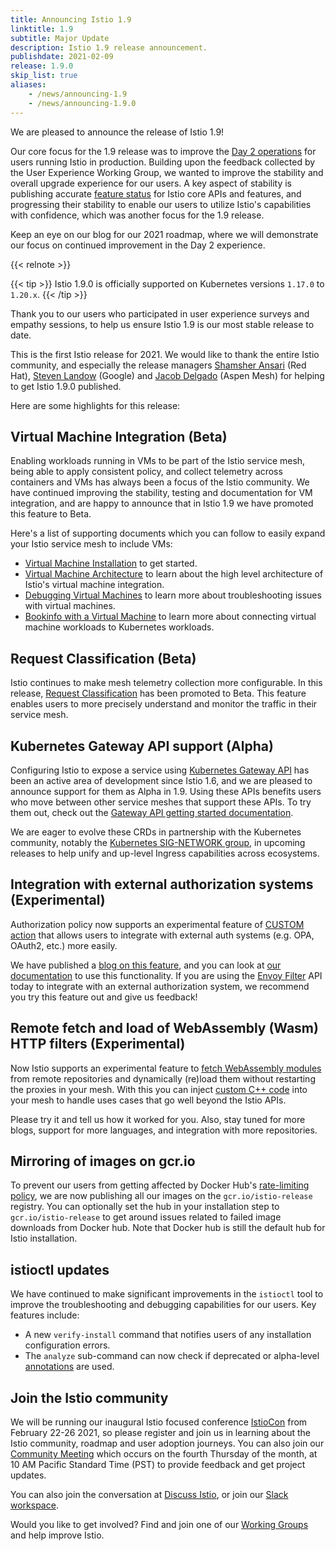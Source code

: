 ```yaml
---
title: Announcing Istio 1.9
linktitle: 1.9
subtitle: Major Update
description: Istio 1.9 release announcement.
publishdate: 2021-02-09
release: 1.9.0
skip_list: true
aliases:
    - /news/announcing-1.9
    - /news/announcing-1.9.0
---
```


We are pleased to announce the release of Istio 1.9!

Our core focus for the 1.9 release was to improve the [Day 2 operations](https://dzone.com/articles/defining-day-2-operations)
for users running Istio in production. Building upon the feedback collected by the User Experience Working Group, we
wanted to improve the stability and overall upgrade experience for our users. A key aspect of stability is publishing
accurate [feature status](/pt-br/docs/releases/feature-stages/) for Istio core APIs and features, and progressing their stability to
enable our users to utilize Istio's capabilities with confidence, which was another focus for the 1.9 release.

Keep an eye on our blog for our 2021 roadmap, where we will demonstrate our focus on continued improvement in the Day 2
experience.

{{< relnote >}}

{{< tip >}}
Istio 1.9.0 is officially supported on Kubernetes versions `1.17.0` to `1.20.x`.
{{< /tip >}}

Thank you to our users who participated in user experience surveys and empathy sessions, to help us ensure Istio 1.9 is
our most stable release to date.

This is the first Istio release for 2021.  We would like to thank the entire Istio community, and especially the release
managers [Shamsher Ansari](https://github.com/shamsher31) (Red Hat), [Steven Landow](https://github.com/stevenctl)
(Google) and [Jacob Delgado](https://github.com/jacob-delgado) (Aspen Mesh) for helping to get Istio 1.9.0
published.

Here are some highlights for this release:

## Virtual Machine Integration (Beta)

Enabling workloads running in VMs to be part of the Istio service mesh, being able to apply consistent policy, and
collect telemetry across containers and VMs has always been a focus of the Istio community.  We have continued improving
the stability, testing and documentation for VM integration, and are happy to announce that in Istio 1.9 we have
promoted this feature to Beta.

Here's a list of supporting documents which you can follow to easily expand your Istio service mesh to include VMs:

* [Virtual Machine Installation](/pt-br/docs/setup/install/virtual-machine/) to get started.
* [Virtual Machine Architecture](/pt-br/docs/ops/deployment/vm-architecture/) to learn about the high level architecture of Istio's virtual machine integration.
* [Debugging Virtual Machines](/pt-br/docs/ops/diagnostic-tools/virtual-machines/) to learn more about troubleshooting issues with virtual machines.
* [Bookinfo with a Virtual Machine](/pt-br/docs/examples/virtual-machines/) to learn more about connecting virtual machine workloads to Kubernetes workloads.

## Request Classification (Beta)

Istio continues to make mesh telemetry collection more configurable. In this release,
[Request Classification](/pt-br/docs/tasks/observability/metrics/classify-metrics/) has been promoted to Beta. This feature
enables users to more precisely understand and monitor the traffic in their service mesh.

## Kubernetes Gateway API support (Alpha)

Configuring Istio to expose a service using [Kubernetes Gateway API](https://gateway-api.sigs.k8s.io/) has been an active area of development since Istio 1.6, and we are pleased to announce support for them as Alpha in 1.9. Using these APIs benefits users who move between other service meshes that support these APIs. To try them out, check out the [Gateway API getting started documentation](/pt-br/docs/tasks/traffic-management/ingress/gateway-api/).

We are eager to evolve these CRDs in partnership with the Kubernetes community, notably the
[Kubernetes SIG-NETWORK group](https://github.com/kubernetes/community/tree/master/sig-network), in upcoming releases to
help unify and up-level Ingress capabilities across ecosystems.

## Integration with external authorization systems (Experimental)

Authorization policy now supports an experimental feature of
[CUSTOM action](/pt-br/docs/reference/config/security/authorization-policy/#AuthorizationPolicy-Action) that allows users to
integrate with external auth systems (e.g. OPA, OAuth2, etc.) more easily.

We have published a [blog on this feature](/pt-br/blog/2021/better-external-authz/), and you can look at [our documentation](/pt-br/docs/tasks/security/authorization/authz-custom)
to use this functionality. If you are using the [Envoy Filter](/pt-br/docs/reference/config/networking/envoy-filter/) API today
to integrate with an external authorization system, we recommend you try this feature out and give us feedback!

## Remote fetch and load of WebAssembly (Wasm) HTTP filters (Experimental)

Now Istio supports an experimental feature to [fetch WebAssembly modules](/pt-br/docs/tasks/extensibility/wasm-module-distribution) from remote repositories and dynamically (re)load them without restarting the proxies in your mesh.  With this you can inject [custom C++ code](https://github.com/istio-ecosystem/wasm-extensions/blob/master/doc/write-a-wasm-extension-with-cpp.md) into your mesh to handle uses cases that go well beyond the Istio APIs.

Please try it and tell us how it worked for you.  Also, stay tuned for more blogs, support for more languages, and integration with more repositories.

## Mirroring of images on gcr.io

To prevent our users from getting affected by Docker Hub's [rate-limiting policy](/pt-br/blog/2020/docker-rate-limit/),
we are now publishing all our images on the `gcr.io/istio-release` registry. You can optionally set the hub in your
installation step to `gcr.io/istio-release` to get around issues related to failed image downloads from Docker hub. Note
that Docker hub is still the default hub for Istio installation.

## istioctl updates

We have continued to make significant improvements in the `istioctl` tool to improve the troubleshooting and debugging
capabilities for our users. Key features include:

* A new `verify-install` command that notifies users of any installation configuration errors.
* The `analyze` sub-command can now check if deprecated or alpha-level [annotations](/pt-br/docs/reference/config/annotations/) are used.

## Join the Istio community

We will be running our inaugural Istio focused conference [IstioCon](https://events.istio.io/istiocon-2021/) from
February 22-26 2021, so please register and join us in learning about the Istio community, roadmap and user adoption
journeys. You can also join our [Community Meeting](https://github.com/istio/community#community-meeting) which occurs
on the fourth Thursday of the month, at 10 AM Pacific Standard Time (PST) to provide feedback and get project updates.

You can also join the conversation at [Discuss Istio](https://discuss.istio.io/), or join our
[Slack workspace](https://slack.istio.io/).

Would you like to get involved? Find and join one of our
[Working Groups](https://github.com/istio/community/blob/master/WORKING-GROUPS.md) and help improve Istio.
